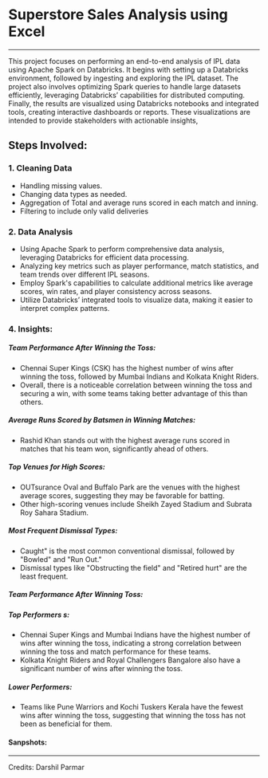 # Superstore Sales Analysis using Excel
-------------------------------------------------------------


This project focuses on performing an end-to-end analysis of IPL data using Apache Spark on Databricks. It begins with setting up a Databricks environment, followed by ingesting and exploring the IPL dataset. The project also involves optimizing Spark queries to handle large datasets efficiently, leveraging Databricks’ capabilities for distributed computing. Finally, the results are visualized using Databricks notebooks and integrated tools, creating interactive dashboards or reports. These visualizations are intended to provide stakeholders with actionable insights, 


## Steps Involved:
### 1. Cleaning Data
- Handling missing values.
- Changing data types as needed.
- Aggregation of Total and average runs scored in each match and inning.
- Filtering to include only valid deliveries 

### 2. Data Analysis
- Using Apache Spark to perform comprehensive data analysis, leveraging Databricks for efficient data processing.
- Analyzing key metrics such as player performance, match statistics, and team trends over different IPL seasons.
- Employ Spark's capabilities to calculate additional metrics like average scores, win rates, and player consistency across seasons.
- Utilize Databricks’ integrated tools to visualize data, making it easier to interpret complex patterns.

### 4. Insights:
##### Team Performance After Winning the Toss:
- Chennai Super Kings (CSK) has the highest number of wins after winning the toss, followed by Mumbai Indians and Kolkata Knight Riders.
- Overall, there is a noticeable correlation between winning the toss and securing a win, with some teams taking better advantage of this than others.

##### Average Runs Scored by Batsmen in Winning Matches:
- Rashid Khan stands out with the highest average runs scored in matches that his team won, significantly ahead of others.

##### Top Venues for High Scores:
- OUTsurance Oval and Buffalo Park are the venues with the highest average scores, suggesting they may be favorable for batting.
- Other high-scoring venues include Sheikh Zayed Stadium and Subrata Roy Sahara Stadium.

##### Most Frequent Dismissal Types:
- Caught" is the most common conventional dismissal, followed by "Bowled" and "Run Out."
- Dismissal types like "Obstructing the field" and "Retired hurt" are the least frequent.

##### Team Performance After Winning Toss:
##### Top Performers s:
- Chennai Super Kings and Mumbai Indians have the highest number of wins after winning the toss, indicating a strong correlation between winning the toss and match performance for these teams.
- Kolkata Knight Riders and Royal Challengers Bangalore also have a significant number of wins after winning the toss.
##### Lower Performers:
- Teams like Pune Warriors and Kochi Tuskers Kerala have the fewest wins after winning the toss, suggesting that winning the toss has not been as beneficial for them.



#### Sanpshots:
 


----------------------------------------------------------------
Credits: Darshil Parmar

